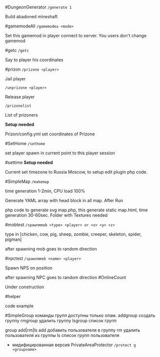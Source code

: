 #DungeonGenerator
`/generate 1`

Build abadoned mineshaft

#gamemodeAll
`/gamemodea <mode>`

Set this gamemod in player connect to server. You users don't change gamemod

#getc
`/getc`

Say to player his coordinates

#prizon
`/prizone <player>`

Jail player

`/unprizone <player>`

Release player

`/prizonelist`

List of prizoners

**Setup needed**

Prizon/config.yml
set coordinates of Prizone

#SetHome
`/sethome`

set player spawn in current point to this player session

#settime
**Setup needed**

Current set timezone to Russia Moscow, to setup edit plugin php code.

#SimpleMap
`/makemap`

time generation 1-2min, CPU load 100%

Generate YAML array with head block in all map.
After Run 

php  code to generate svg map.php, this generate static map.html, time generation 30-60sec.
Folder with Textures needed

#mobtest
`/spawnmmob <type> <player> or <x> <y> <z>`

type in [chicken, cow, pig, sheep, zombie, creeper, skeleton, spider, pigman]

after spawning mob goes to random direction

#npctest
`/spawnmmob <name> <player> `

Spawn NPS on <player> position

after spawning NPC  goes to random direction
#OnlineCount

Under construction

#helper

code example 


#SimpleGroup
команды групп доступны только опам.
addgroup <name> создать группу
rmgroup <name> удалить группу
lsgroup список групп

group add|rm|ls
add <user> <group> добавить пользователя в группу
rm <user> <group> удалить пользователя из группы
ls список групп пользователя

+ мидифицированная версия PrivateAreaProtector
`/protect g <groupname>`